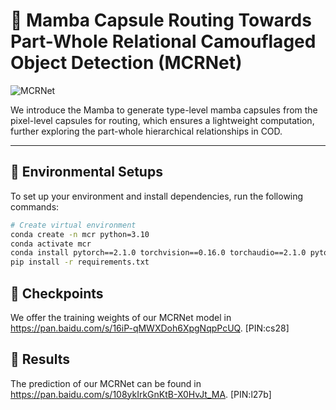 # 💊 Mamba Capsule Routing Towards Part-Whole Relational Camouflaged Object Detection (MCRNet)


![MCRNet](https://github.com/user-attachments/assets/400b892b-633e-4e41-bf39-25686d4b1179)

We introduce the Mamba to generate type-level mamba capsules from the pixel-level capsules for routing, which ensures a lightweight computation, further exploring the part-whole hierarchical relationships in COD.

---

📌 Environmental Setups
---

To set up your environment and install dependencies, run the following commands:

```bash
# Create virtual environment
conda create -n mcr python=3.10
conda activate mcr
conda install pytorch==2.1.0 torchvision==0.16.0 torchaudio==2.1.0 pytorch-cuda=11.8 -c pytorch -c nvidia
pip install -r requirements.txt
```


📌 Checkpoints
---
We offer the training weights of our MCRNet model in https://pan.baidu.com/s/16iP-qMWXDoh6XpgNqpPcUQ. [PIN:cs28] 


📌 Results
---
The prediction of our MCRNet can be found in https://pan.baidu.com/s/108ykIrkGnKtB-X0HvJt_MA. [PIN:l27b] 


